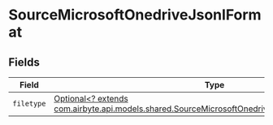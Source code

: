# SourceMicrosoftOnedriveJsonlFormat


## Fields

| Field                                                                                                                                                                   | Type                                                                                                                                                                    | Required                                                                                                                                                                | Description                                                                                                                                                             |
| ----------------------------------------------------------------------------------------------------------------------------------------------------------------------- | ----------------------------------------------------------------------------------------------------------------------------------------------------------------------- | ----------------------------------------------------------------------------------------------------------------------------------------------------------------------- | ----------------------------------------------------------------------------------------------------------------------------------------------------------------------- |
| `filetype`                                                                                                                                                              | [Optional<? extends com.airbyte.api.models.shared.SourceMicrosoftOnedriveSchemasStreamsFiletype>](../../models/shared/SourceMicrosoftOnedriveSchemasStreamsFiletype.md) | :heavy_minus_sign:                                                                                                                                                      | N/A                                                                                                                                                                     |